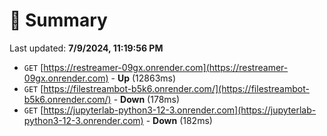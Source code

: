 # 📖 Summary
Last updated: **7/9/2024, 11:19:56 PM**

- `GET` [https://restreamer-09gx.onrender.com](https://restreamer-09gx.onrender.com) - **Up** (12863ms)
- `GET` [https://filestreambot-b5k6.onrender.com/](https://filestreambot-b5k6.onrender.com/) - **Down** (178ms)
- `GET` [https://jupyterlab-python3-12-3.onrender.com](https://jupyterlab-python3-12-3.onrender.com) - **Down** (182ms)
